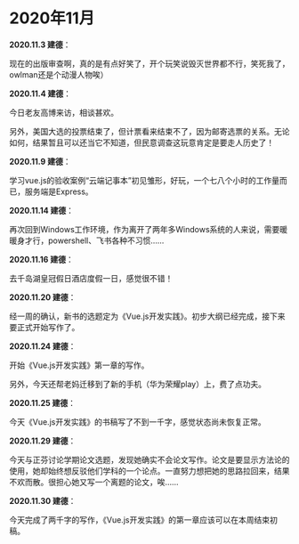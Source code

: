 # 2020年11月

**2020.11.3 建德**：

现在的出版审查啊，真的是有点好笑了，开个玩笑说毁灭世界都不行，笑死我了，owlman还是个动漫人物唉）

**2020.11.4 建德**：

今日老友高博来访，相谈甚欢。

另外，美国大选的投票结束了，但计票看来结束不了，因为邮寄选票的关系。无论如何，结果暂且可以还当它不知道，但民意调查这玩意肯定是要走人历史了！

**2020.11.9 建德**：

学习vue.js的验收案例“云端记事本”初见雏形，好玩，一个七八个小时的工作量而已，服务端是Express。

**2020.11.14 建德**：

再次回到Windows工作环境，作为离开了两年多Windows系统的人来说，需要暖暖身才行，powershell、飞书各种不习惯……

**2020.11.16 建德**：

去千岛湖皇冠假日酒店度假一日，感觉很不错！

**2020.11.20 建德**：

经一周的确认，新书的选题定为《Vue.js开发实践》。初步大纲已经完成，接下来要正式开始写作了。

**2020.11.24 建德**：

开始《Vue.js开发实践》第一章的写作。

另外，今天还帮老妈迁移到了新的手机（华为荣耀play）上，费了点功夫。

**2020.11.25 建德**：

今天《Vue.js开发实践》的书稿写了不到一千字，感觉状态尚未恢复正常。

**2020.11.29 建德**：

今天与正芬讨论学期论文选题，发现她确实不会论文写作。论文是要显示方法论的使用，她却始终想反驳他们学科的一个论点。一直努力想把她的思路拉回来，结果不欢而散。很担心她又写一个离题的论文，唉……

**2020.11.30 建德**：

今天完成了两千字的写作，《Vue.js开发实践》的第一章应该可以在本周结束初稿。
